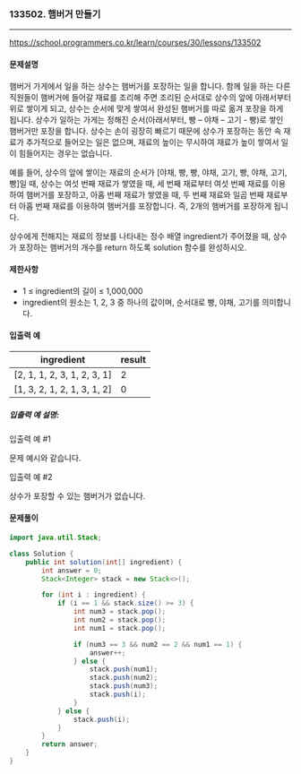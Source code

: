 ### 133502. 햄버거 만들기

---

https://school.programmers.co.kr/learn/courses/30/lessons/133502

#### 문제설명

햄버거 가게에서 일을 하는 상수는 햄버거를 포장하는 일을 합니다. 함께 일을 하는 다른 직원들이 햄버거에 들어갈 재료를 조리해 주면 조리된 순서대로 상수의 앞에 아래서부터 위로 쌓이게 되고, 상수는 순서에 맞게
쌓여서 완성된 햄버거를 따로 옮겨 포장을 하게 됩니다. 상수가 일하는 가게는 정해진 순서(아래서부터, 빵 – 야채 – 고기 - 빵)로 쌓인 햄버거만 포장을 합니다. 상수는 손이 굉장히 빠르기 때문에 상수가 포장하는
동안 속 재료가 추가적으로 들어오는 일은 없으며, 재료의 높이는 무시하여 재료가 높이 쌓여서 일이 힘들어지는 경우는 없습니다.

예를 들어, 상수의 앞에 쌓이는 재료의 순서가 [야채, 빵, 빵, 야채, 고기, 빵, 야채, 고기, 빵]일 때, 상수는 여섯 번째 재료가 쌓였을 때, 세 번째 재료부터 여섯 번째 재료를 이용하여 햄버거를 포장하고,
아홉 번째 재료가 쌓였을 때, 두 번째 재료와 일곱 번째 재료부터 아홉 번째 재료를 이용하여 햄버거를 포장합니다. 즉, 2개의 햄버거를 포장하게 됩니다.

상수에게 전해지는 재료의 정보를 나타내는 정수 배열 ingredient가 주어졌을 때, 상수가 포장하는 햄버거의 개수를 return 하도록 solution 함수를 완성하시오.

#### 제한사항

- 1 ≤ ingredient의 길이 ≤ 1,000,000
- ingredient의 원소는 1, 2, 3 중 하나의 값이며, 순서대로 빵, 야채, 고기를 의미합니다.

#### 입출력 예

| ingredient   | result |
| --- |-------|
| [2, 1, 1, 2, 3, 1, 2, 3, 1]  | 2     |
| [1, 3, 2, 1, 2, 1, 3, 1, 2]       | 0     |

##### 입출력 예 설명:

입출력 예 #1

문제 예시와 같습니다.

입출력 예 #2

상수가 포장할 수 있는 햄버거가 없습니다.

#### 문제풀이

```java
import java.util.Stack;

class Solution {
    public int solution(int[] ingredient) {
        int answer = 0;
        Stack<Integer> stack = new Stack<>();

        for (int i : ingredient) {
            if (i == 1 && stack.size() >= 3) {
                int num3 = stack.pop();
                int num2 = stack.pop();
                int num1 = stack.pop();

                if (num3 == 3 && num2 == 2 && num1 == 1) {
                    answer++;
                } else {
                    stack.push(num1);
                    stack.push(num2);
                    stack.push(num3);
                    stack.push(i);
                }
            } else {
                stack.push(i);
            }
        }
        return answer;
    }
}
```